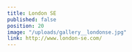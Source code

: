 ```yaml
---
title: London SE
published: false
position: 20
image: "/uploads/gallery__londonse.jpg"
link: http://www.london-se.com/
---
```


